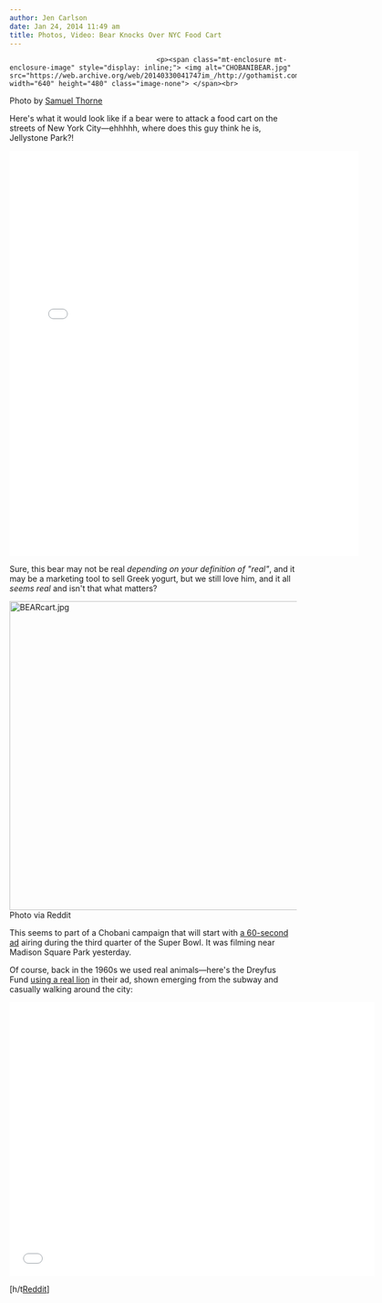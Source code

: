```yaml
---
author: Jen Carlson
date: Jan 24, 2014 11:49 am
title: Photos, Video: Bear Knocks Over NYC Food Cart
---
```


	
										<p><span class="mt-enclosure mt-enclosure-image" style="display: inline;"> <img alt="CHOBANIBEAR.jpg" src="https://web.archive.org/web/20140330041747im_/http://gothamist.com/attachments/arts_jen/CHOBANIBEAR.jpg" width="640" height="480" class="image-none"> </span><br>
<span class="photo_caption">Photo by <a href="https://web.archive.org/web/20140330041747/http://instagram.com/samuelthorne">Samuel Thorne</a></span></p>

<p>Here&apos;s what it would look like if a bear were to attack a food cart on the streets of New York City&#x2014;ehhhhh, where does this guy think he is, Jellystone Park?!</p>

<center><iframe src="//web.archive.org/web/20140330041747if_/http://instagram.com/p/jiBYg3SmHY/embed/" width="612" height="710" frameborder="0" scrolling="no" allowtransparency="true"></iframe></center>

<p>Sure, this bear may not be real <em>depending on your definition of &quot;real&quot;</em>, and it may be a marketing tool to sell Greek yogurt, but we still love him, and it all <em>seems real</em> and isn&apos;t that what matters?</p>

<p><span class="mt-enclosure mt-enclosure-image" style="display: inline;"> <img alt="BEARcart.jpg" src="https://web.archive.org/web/20140330041747im_/http://gothamist.com/attachments/arts_jen/BEARcart.jpg" width="640" height="541" class="image-none"> </span><br>
Photo via Reddit</p>

<p>This seems to part of a Chobani campaign that will start with <a href="https://web.archive.org/web/20140330041747/http://www.nytimes.com/2014/01/21/business/media/yogurt-joins-the-super-bowl-snack-parade.html">a 60-second ad</a> airing during the third quarter of the Super Bowl. It was filming near Madison Square Park yesterday. </p>

<p>Of course, back in the 1960s we used real animals&#x2014;here&apos;s the Dreyfus Fund <a href="https://web.archive.org/web/20140330041747/http://gothamist.com/2012/09/25/videos_spend_an_hour_in_1960s_new_y.php">using a real lion</a> in their ad, shown emerging from the subway and casually walking around the city:</p>

<p><iframe width="640" height="480" src="//web.archive.org/web/20140330041747if_/http://www.youtube.com/embed/m2qAJFQI79s" frameborder="0" allowfullscreen></iframe></p>

<p>[h/t<a href="https://web.archive.org/web/20140330041747/http://www.reddit.com/r/nyc/comments/1vzdpd/spotted_on_the_streets_of_manhattan_a_bear/">Reddit</a>]</p>					
										
									
				